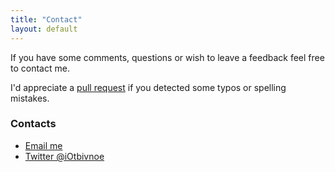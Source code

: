 ```yaml
---
title: "Contact"
layout: default
---
```


If you have some comments, questions or wish to leave a feedback feel free to contact me.

I'd appreciate a [pull request](https://github.com/Otbivnoe/Otbivnoe.github.io/pulls) if you detected some typos or spelling mistakes.

### Contacts
- <a href="mailto:master.ermolenko@gmail.com">Email me</a>
- [Twitter @iOtbivnoe](https://twitter.com/iOtbivnoe)
